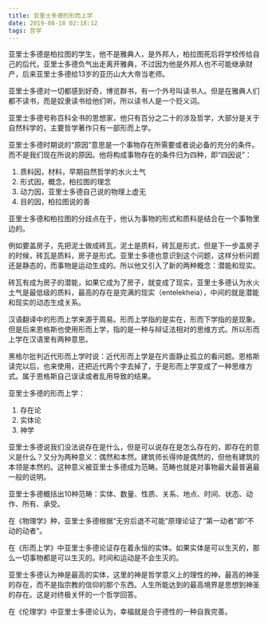 ```yaml
---
title: 亚里士多德的形而上学
date: 2019-08-18 02:18:12
tags: 哲学
---
```


亚里士多德是柏拉图的学生，他不是雅典人，是外邦人，柏拉图死后将学校传给自己的后代，亚里士多德负气出走离开雅典，不过因为他是外邦人也不可能继承财产，后来亚里士多德给13岁的亚历山大大帝当老师。

亚里士多德对一切都感到好奇，博览群书，有一个外号叫读书人。但是在雅典人们都不读书，而是奴隶读书给他们听。所以读书人是一个贬义词。

亚里士多德号称百科全书的思想家，他只有百分之二十的涉及哲学，大部分是关于自然科学的，主要哲学著作只有一部形而上学。

亚里士多德时期说的“原因”意思是一个事物存在所需要或者说必备的充分的条件。而不是我们现在所说的原因。他将构成事物存在的条件归为四种，即“四因说”：

1. 质料因，材料，早期自然哲学的水火土气
2. 形式因，概念，柏拉图的理念
3. 动力因，亚里士多德自己说的物理上虚无
4. 目的因，柏拉图说的善

亚里士多德和柏拉图的分歧点在于，他认为事物的形式和质料是结合在一个事物里边的。

例如要盖房子，先把泥土做成砖瓦，泥土是质料，砖瓦是形式，但是下一步盖房子的时候，砖瓦是质料，房子是形式。亚里士多德也意识到这个问题，这样分析问题还是静态的，而事物是运动生成的。所以他又引入了新的两种概念：潜能和现实。

砖瓦有成为房子的潜能，如果它成为了房子，就变成了现实，亚里士多德认为水火土气是最低级的质料，最高的存在是完满的现实（entelekheia），中间的就是潜能和现实的动态生成关系。

汉语翻译中的形而上学来源于周易。形而上学指的是实在，形而下学指的是现象。但是后来恩格斯也使用形而上学，指的是一种与辩证法相对的思维方式。所以形而上学在汉语里有两种意思。

黑格尔批判近代形而上学时说：近代形而上学是在片面静止孤立的看问题。恩格斯读完以后，也来使用，还把近代两个字去掉了，于是形而上学变成了一种思维方式。属于恩格斯自己误读或者乱用导致的结果。

亚里士多德的形而上学：

1. 存在论
2. 实体论
3. 神学

亚里士多德说我们没法说存在是什么，但是可以说存在是怎么存在的，即存在的意义是什么？又分为两种意义：偶然和本然。建筑师长得帅是偶然的，但他有建筑的本领是本然的。这种意义被亚里士多德成为范畴。范畴也就是对事物最大最普遍最一般的说明。

亚里士多德概括出10种范畴：实体、数量、性质、关系、地点、时间、状态、动作、所有、承受。

在《物理学》种，亚里士多德根据“无穷后退不可能”原理论证了“第一动者”即“不动的动者”。

在《形而上学》中亚里士多德论证存在着永恒的实体。如果实体是可以生灭的，那么一切事物都是可以生灭的。时间和运动是不会生灭的。

亚里士多德认为神是最高的实体，这里的神是哲学意义上的理性的神，最高的神圣的存在，而不是指宗教的信仰的那个东西。人生所能达到的最高境界是思想到神圣的存在。这是对终极关怀的一个哲学回答。

在《伦理学》中亚里士多德论认为，幸福就是合乎德性的一种自我完善。
